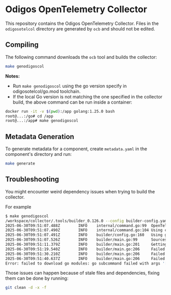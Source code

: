 # Odigos OpenTelemetry Collector

This repository contains the Odigos OpenTelemetry Collector.
Files in the `odigosotelcol` directory are generated by `ocb` and should not be edited.

## Compiling

The following command downloads the `ocb` tool and builds the collector:

```bash
make genodigoscol
```
**Notes:**
- Run `make genodigoscol` using the go version specify in odigosotelcol/go.mod toolchain.
- If the local Go version is not matching the one specified in the collector build, the above command can be run inside a container:
```bash
docker run -it -v $(pwd):/app golang:1.25.0 bash
root@...:/go# cd /app
root@...:/app# make genodigoscol
```

## Metadata Generation

To generate metadata for a component, create `metadata.yaml` in the component's directory and run:

```bash
make generate
```


## Troubleshooting

You might encounter weird dependency issues when trying to build the collector.

For example
```bash
$ make genodigoscol
/workspace/collector/.tools/builder_0.126.0 --config builder-config.yaml
2025-06-30T09:51:07.488Z        INFO    internal/command.go:99  OpenTelemetry Collector Builder {"version": "0.126.0"}
2025-06-30T09:51:07.490Z        INFO    internal/command.go:104 Using config file       {"path": "builder-config.yaml"}
2025-06-30T09:51:07.491Z        INFO    builder/config.go:160   Using go        {"go-executable": "/usr/local/go/bin/go"}
2025-06-30T09:51:07.526Z        INFO    builder/main.go:99      Sources created {"path": "./odigosotelcol"}
2025-06-30T09:51:11.379Z        INFO    builder/main.go:201     Getting go modules
2025-06-30T09:51:19.540Z        INFO    builder/main.go:206     Failed modules download {"retry": "1/3"}
2025-06-30T09:51:30.210Z        INFO    builder/main.go:206     Failed modules download {"retry": "2/3"}
2025-06-30T09:51:40.637Z        INFO    builder/main.go:206     Failed modules download {"retry": "3/3"}
Error: failed to download go modules: go subcommand failed with args '[mod download]': exit status 1, error message: go: github.com/DataDog/datadog-agent/pkg/template@v0.0.0-00010101000000-000000000000: invalid version: unknown revision 000000000000
```

Those issues can happen because of stale files and dependencies, fixing them can be done by running:
```bash
git clean -d -x -f
```
